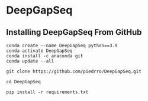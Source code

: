 # DeepGapSeq

## Installing DeepGapSeq From GitHub

    conda create –-name DeepGapSeq python==3.9
    conda activate DeepGapSeq
    conda install -c anaconda git
    conda update --all

    git clone https://github.com/piedrro/DeepGapSeq.git

    cd DeepGapSeq

    pip install -r requirements.txt

